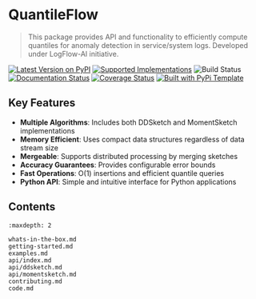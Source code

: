 # QuantileFlow

> This package provides API and functionality to efficiently compute quantiles for anomaly detection in service/system logs. Developed under LogFlow-AI initiative.

[![Latest Version on PyPI](https://img.shields.io/pypi/v/QuantileFlow.svg)](https://pypi.python.org/pypi/QuantileFlow/)
[![Supported Implementations](https://img.shields.io/pypi/pyversions/QuantileFlow.svg)](https://pypi.python.org/pypi/QuantileFlow/)
![Build Status](https://github.com/LogFlow-AI/QuantileFlow/actions/workflows/test.yaml/badge.svg)
[![Documentation Status](https://readthedocs.org/projects/QuantileFlow/badge/?version=latest)](https://QuantileFlow.readthedocs.io/en/latest/?badge=latest)
[![Coverage Status](https://coveralls.io/repos/github/LogFlow-AI/QuantileFlow/badge.svg?branch=master)](https://coveralls.io/github/LogFlow-AI/QuantileFlow?branch=master)
[![Built with PyPi Template](https://img.shields.io/badge/PyPi_Template-v0.8.0-blue.svg)](https://github.com/christophevg/pypi-template)

## Key Features

- **Multiple Algorithms**: Includes both DDSketch and MomentSketch implementations
- **Memory Efficient**: Uses compact data structures regardless of data stream size
- **Mergeable**: Supports distributed processing by merging sketches
- **Accuracy Guarantees**: Provides configurable error bounds
- **Fast Operations**: O(1) insertions and efficient quantile queries
- **Python API**: Simple and intuitive interface for Python applications

## Contents

```{toctree}
:maxdepth: 2

whats-in-the-box.md
getting-started.md
examples.md
api/index.md
api/ddsketch.md
api/momentsketch.md
contributing.md
code.md
```

